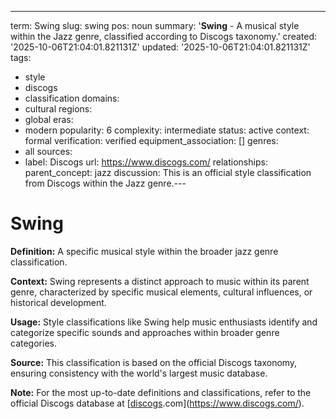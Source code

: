 ---
term: Swing
slug: swing
pos: noun
summary: '**Swing** - A musical style within the Jazz genre, classified according
  to Discogs taxonomy.'
created: '2025-10-06T21:04:01.821131Z'
updated: '2025-10-06T21:04:01.821131Z'
tags:
- style
- discogs
- classification
domains:
- cultural
regions:
- global
eras:
- modern
popularity: 6
complexity: intermediate
status: active
context: formal
verification: verified
equipment_association: []
genres:
- all
sources:
- label: Discogs
  url: https://www.discogs.com/
relationships:
  parent_concept: jazz
discussion: This is an official style classification from Discogs within the Jazz
  genre.---

# Swing

**Definition:** A specific musical style within the broader jazz genre classification.

**Context:** Swing represents a distinct approach to music within its parent genre, characterized by specific musical elements, cultural influences, or historical development.

**Usage:** Style classifications like Swing help music enthusiasts identify and categorize specific sounds and approaches within broader genre categories.

**Source:** This classification is based on the official Discogs taxonomy, ensuring consistency with the world's largest music database.

**Note:** For the most up-to-date definitions and classifications, refer to the official Discogs database at [[discogs](../d/discogs.md).com](https://www.discogs.com/).